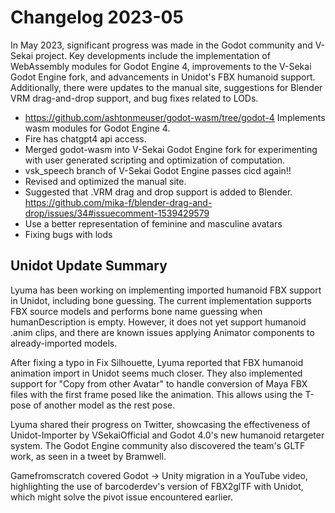 # Changelog 2023-05

In May 2023, significant progress was made in the Godot community and V-Sekai project. Key developments include the implementation of WebAssembly modules for Godot Engine 4, improvements to the V-Sekai Godot Engine fork, and advancements in Unidot's FBX humanoid support. Additionally, there were updates to the manual site, suggestions for Blender VRM drag-and-drop support, and bug fixes related to LODs.

* https://github.com/ashtonmeuser/godot-wasm/tree/godot-4 Implements wasm modules for Godot Engine 4.
* Fire has chatgpt4 api access.
* Merged godot-wasm into V-Sekai Godot Engine fork for experimenting with user generated scripting and optimization of computation.
* vsk_speech branch of V-Sekai Godot Engine passes cicd again!!
* Revised and optimized the manual site.
* Suggested that .VRM drag and drop support is added to Blender. https://github.com/mika-f/blender-drag-and-drop/issues/34#issuecomment-1539429579
* Use a better representation of feminine and masculine avatars
* Fixing bugs with lods

## Unidot Update Summary

Lyuma has been working on implementing imported humanoid FBX support in Unidot, including bone guessing. The current implementation supports FBX source models and performs bone name guessing when humanDescription is empty. However, it does not yet support humanoid .anim clips, and there are known issues applying Animator components to already-imported models.

After fixing a typo in Fix Silhouette, Lyuma reported that FBX humanoid animation import in Unidot seems much closer. They also implemented support for "Copy from other Avatar" to handle conversion of Maya FBX files with the first frame posed like the animation. This allows using the T-pose of another model as the rest pose.

Lyuma shared their progress on Twitter, showcasing the effectiveness of Unidot-Importer by VSekaiOfficial and Godot 4.0's new humanoid retargeter system. The Godot Engine community also discovered the team's GLTF work, as seen in a tweet by Bramwell.

Gamefromscratch covered Godot -> Unity migration in a YouTube video, highlighting the use of barcoderdev's version of FBX2glTF with Unidot, which might solve the pivot issue encountered earlier.
